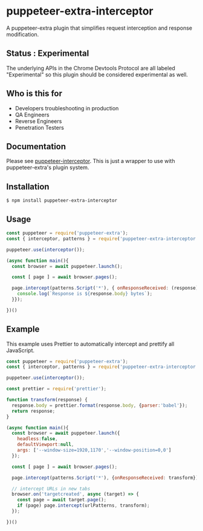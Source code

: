 # puppeteer-extra-interceptor

A puppeteer-extra plugin that simplifies request interception and response modification.

## Status : Experimental

The underlying APIs in the Chrome Devtools Protocol are all labeled "Experimental" so this plugin should be considered experimental as well.

## Who is this for

- Developers troubleshooting in production
- QA Engineers
- Reverse Engineers
- Penetration Testers

## Documentation

Please see [puppeteer-interceptor](http://github.com/jsoverson/puppeteer-interceptor). This is just a wrapper to use with puppeteer-extra's plugin system.

## Installation

```shell
$ npm install puppeteer-extra-interceptor
```

## Usage

```js
const puppeteer = require('puppeteer-extra');
const { interceptor, patterns } = require('puppeteer-extra-interceptor');

puppeteer.use(interceptor());

(async function main(){
  const browser = await puppeteer.launch();

  const [ page ] = await browser.pages();

  page.intercept(patterns.Script('*'), { onResponseReceived: (response) => {
    console.log(`Response is ${response.body} bytes`);
  }});

})()
```

## Example

This example uses Prettier to automatically intercept and prettify all JavaScript.

```js
const puppeteer = require('puppeteer-extra');
const { interceptor, patterns } = require('puppeteer-extra-interceptor');

puppeteer.use(interceptor());

const prettier = require('prettier');

function transform(response) {
  response.body = prettier.format(response.body, {parser:'babel'});
  return response;
}

(async function main(){
  const browser = await puppeteer.launch({
    headless:false,
    defaultViewport:null,
    args: ['--window-size=1920,1170','--window-position=0,0']
  });

  const [ page ] = await browser.pages();

  page.intercept(patterns.Script('*'), {onResponseReceived: transform});

  // intercept URLs in new tabs
  browser.on('targetcreated', async (target) => {
    const page = await target.page();
    if (page) page.intercept(urlPatterns, transform);
  });

})()
```